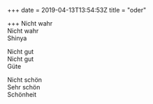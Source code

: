 +++
date = 2019-04-13T13:54:53Z
title = "oder"

+++ 
Nicht wahr   
Nicht wahr    
Shinya   
   
Nicht gut   
Nicht gut   
Güte   
   
Nicht schön   
Sehr schön   
Schönheit  